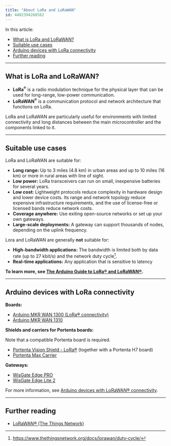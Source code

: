 ```yaml
---
title: "About LoRa and LoRaWAN"
id: 4402394268562
---
```


In this article:

<!-- TOC -->

- [What is LoRa and LoRaWAN?](#what-is-lora-and-lorawan)
- [Suitable use cases](#suitable-use-cases)
- [Arduino devices with LoRa connectivity](#arduino-devices-with-lora-connectivity)
- [Further reading](#further-reading)

<!-- /TOC -->

---

## What is LoRa and LoRaWAN?

* **LoRa<sup>®</sup>** is a radio modulation technique for the physical layer that can be used for long-range, low-power communication.
* **LoRaWAN<sup>®</sup>** is a communication protocol and network architecture that functions on LoRa.

LoRa and LoRaWAN are particularly useful for environments with limited connectivity and long distances between the main microcontroller and the components linked to it.

---

## Suitable use cases

LoRa and LoRaWAN are suitable for:

* **Long range:** Up to 3 miles (4.8 km) in urban areas and up to 10 miles (16 km) or more in rural areas with line of sight.
* **Low power:** LoRa transceivers can run on small, inexpensive batteries for several years.
* **Low cost:** Lightweight protocols reduce complexity in hardware design and lower device costs. Its range and network topology reduce expensive infrastructure requirements, and the use of license-free or licensed bands reduce network costs.
* **Coverage anywhere:** Use exiting open-source networks or set up your own gateways.
* **Large-scale deployments:** A gateway can support thousands of nodes, depending on the uplink frequency.

Lora and LoRaWAN are generally **not** suitable for:

* **High-bandwidth applications:** The bandwidth is limited both by data rate (up to 27 kbit/s) and the network duty cycle[^1].
* **Real-time applications:** Any application that is sensitive to latency

[^1]: <https://www.thethingsnetwork.org/docs/lorawan/duty-cycle/>

**To learn more, see [The Arduino Guide to LoRa® and LoRaWAN®](https://docs.arduino.cc/learn/communication/lorawan-101).**

---

## Arduino devices with LoRa connectivity

**Boards:**

* [Arduino MKR WAN 1300 (LoRa® connectivity)](https://store.arduino.cc/products/arduino-mkr-wan-1300-lora-connectivity)
* [Arduino MKR WAN 1310](https://store.arduino.cc/products/arduino-mkr-wan-1310)

**Shields and carriers for Portenta boards:**

Note that a compatible Portenta board is required.

* [Portenta Vision Shield - LoRa®](https://store.arduino.cc/products/portenta-vision-shield-lora%C2%AE) (together with a Portenta H7 board)
* [Portenta Max Carrier](https://store.arduino.cc/products/portenta-max-carrier)

**Gateways:**

* [WisGate Edge PRO](https://store.arduino.cc/products/wisgate-edge-pro)
* [WisGate Edge Lite 2](https://store.arduino.cc/products/wisgate-edge-lite2)

For more information, see [Arduino devices with LoRaWAN® connectivity](https://support.arduino.cc/hc/en-us/articles/4403398854418-Arduino-devices-with-LoRaWAN-connectivity).

---

## Further reading

* [LoRaWAN® (The Things Network)](https://www.thethingsnetwork.org/docs/lorawan/)
